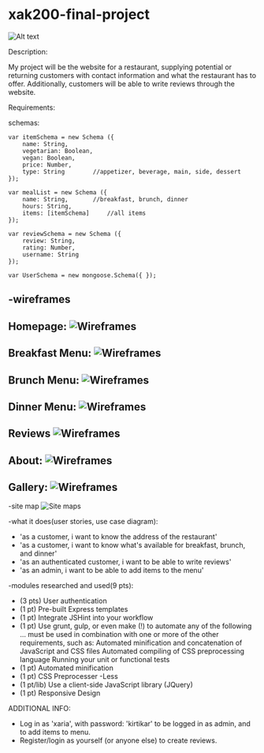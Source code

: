 # xak200-final-project

![Alt text](/documentation/cookies.jpg?raw=true "Optional Title")

Description:  

My project will be the website for a restaurant, supplying potential or returning customers with contact information and what the restaurant has to offer. Additionally, customers will be able to write reviews through the website.


Requirements:  

schemas:  

	var itemSchema = new Schema ({
		name: String,
		vegetarian: Boolean,
		vegan: Boolean,
		price: Number,
		type: String		//appetizer, beverage, main, side, dessert
	});

	var mealList = new Schema ({
		name: String,		//breakfast, brunch, dinner
		hours: String,
		items: [itemSchema]		//all items
	});

	var reviewSchema = new Schema ({
		review: String, 
		rating: Number,
		username: String
	});
	
	var UserSchema = new mongoose.Schema({ });

-wireframes
----------------------------------------------------------------
Homepage:
![Wireframes](/documentation/Homepage.png?raw=true "Wireframes")
----------------------------------------------------------------
Breakfast Menu:
![Wireframes](/documentation/Breakfast.png?raw=true "Wireframes")
----------------------------------------------------------------
Brunch Menu:
![Wireframes](/documentation/Brunch.png?raw=true "Wireframes")
----------------------------------------------------------------
Dinner Menu:
![Wireframes](/documentation/Dinner.png?raw=true "Wireframes")
----------------------------------------------------------------
Reviews
![Wireframes](/documentation/Reviews.png?raw=true "Wireframes")
----------------------------------------------------------------
About:
![Wireframes](/documentation/About.png?raw=true "Wireframes")
----------------------------------------------------------------
Gallery:
![Wireframes](/documentation/Gallery.png?raw=true "Wireframes")
----------------------------------------------------------------

-site map
![Site maps](/documentation/sitemap.png?raw=true "Site Maps")

-what it does(user stories, use case diagram):
* 'as a customer, i want to know the address of the restaurant'
* 'as a customer, i want to know what's available for breakfast, brunch, and dinner'
* 'as an authenticated customer, i want to be able to write reviews'
* 'as an admin, i want to be able to add items to the menu'

-modules researched and used(9 pts):
* (3 pts) User authentication 
* (1 pt) Pre-built Express templates
* (1 pt) Integrate JSHint into your workflow
* (1 pt) Use grunt, gulp, or even make (!) to automate any of the following … must be used in combination with one or more of the other requirements, such as:
	Automated minification and concatenation of JavaScript and CSS files
	Automated compiling of CSS preprocessing language
	Running your unit or functional tests
* (1 pt) Automated minification
* (1 pt) CSS Preprocesser -Less
* (1 pt/lib) Use a client-side JavaScript library (JQuery)
* (1 pt) Responsive Design 

ADDITIONAL INFO:
* Log in as 'xaria', with password: 'kirtikar' to be logged in as admin, and to add items to menu.
* Register/login as yourself (or anyone else) to create reviews.